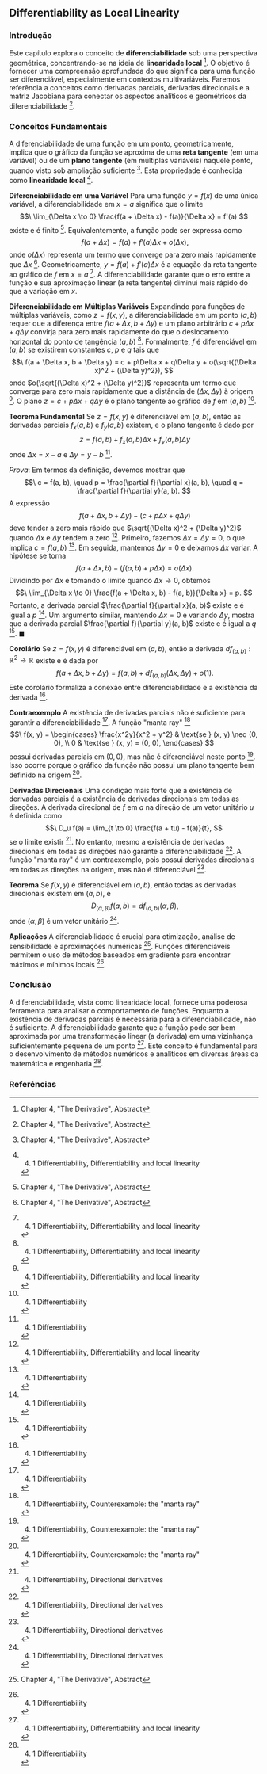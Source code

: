 ## Differentiability as Local Linearity

### Introdução
Este capítulo explora o conceito de **diferenciabilidade** sob uma perspectiva geométrica, concentrando-se na ideia de **linearidade local** [^1]. O objetivo é fornecer uma compreensão aprofundada do que significa para uma função ser diferenciável, especialmente em contextos multivariáveis. Faremos referência a conceitos como derivadas parciais, derivadas direcionais e a matriz Jacobiana para conectar os aspectos analíticos e geométricos da diferenciabilidade [^1].

### Conceitos Fundamentais
A diferenciabilidade de uma função em um ponto, geometricamente, implica que o gráfico da função se aproxima de uma **reta tangente** (em uma variável) ou de um **plano tangente** (em múltiplas variáveis) naquele ponto, quando visto sob ampliação suficiente [^1]. Esta propriedade é conhecida como **linearidade local** [^2].

**Diferenciabilidade em uma Variável**
Para uma função $y = f(x)$ de uma única variável, a diferenciabilidade em $x = a$ significa que o limite
$$\
\lim_{\Delta x \to 0} \frac{f(a + \Delta x) - f(a)}{\Delta x} = f'(a)
$$
existe e é finito [^1]. Equivalentemente, a função pode ser expressa como
$$\
f(a + \Delta x) = f(a) + f'(a) \Delta x + o(\Delta x),
$$
onde $o(\Delta x)$ representa um termo que converge para zero mais rapidamente que $\Delta x$ [^1]. Geometricamente, $y = f(a) + f'(a) \Delta x$ é a equação da reta tangente ao gráfico de $f$ em $x = a$ [^2]. A diferenciabilidade garante que o erro entre a função e sua aproximação linear (a reta tangente) diminui mais rápido do que a variação em $x$.

**Diferenciabilidade em Múltiplas Variáveis**
Expandindo para funções de múltiplas variáveis, como $z = f(x, y)$, a diferenciabilidade em um ponto $(a, b)$ requer que a diferença entre $f(a + \Delta x, b + \Delta y)$ e um plano arbitrário $c + p\Delta x + q\Delta y$ convirja para zero mais rapidamente do que o deslocamento horizontal do ponto de tangência $(a, b)$ [^2]. Formalmente, $f$ é diferenciável em $(a, b)$ se existirem constantes $c$, $p$ e $q$ tais que
$$\
f(a + \Delta x, b + \Delta y) = c + p\Delta x + q\Delta y + o(\sqrt{(\Delta x)^2 + (\Delta y)^2}),
$$
onde $o(\sqrt{(\Delta x)^2 + (\Delta y)^2})$ representa um termo que converge para zero mais rapidamente que a distância de $(\Delta x, \Delta y)$ à origem [^2]. O plano $z = c + p\Delta x + q\Delta y$ é o plano tangente ao gráfico de $f$ em $(a, b)$ [^3].

**Teorema Fundamental**
Se $z = f(x, y)$ é diferenciável em $(a, b)$, então as derivadas parciais $f_x(a, b)$ e $f_y(a, b)$ existem, e o plano tangente é dado por
$$\
z = f(a, b) + f_x(a, b) \Delta x + f_y(a, b) \Delta y
$$
onde $\Delta x = x - a$ e $\Delta y = y - b$ [^3].

*Prova*:
Em termos da definição, devemos mostrar que
$$\
c = f(a, b), \quad p = \frac{\partial f}{\partial x}(a, b), \quad q = \frac{\partial f}{\partial y}(a, b).
$$
A expressão
$$\
f(a + \Delta x, b + \Delta y) - (c + p \Delta x + q \Delta y)
$$
deve tender a zero mais rápido que $\sqrt{(\Delta x)^2 + (\Delta y)^2}$ quando $\Delta x$ e $\Delta y$ tendem a zero [^2]. Primeiro, fazemos $\Delta x = \Delta y = 0$, o que implica $c = f(a, b)$ [^3]. Em seguida, mantemos $\Delta y = 0$ e deixamos $\Delta x$ variar. A hipótese se torna
$$\
f(a + \Delta x, b) - (f(a, b) + p \Delta x) = o(\Delta x).
$$
Dividindo por $\Delta x$ e tomando o limite quando $\Delta x \to 0$, obtemos
$$\
\lim_{\Delta x \to 0} \frac{f(a + \Delta x, b) - f(a, b)}{\Delta x} = p.
$$
Portanto, a derivada parcial $\frac{\partial f}{\partial x}(a, b)$ existe e é igual a $p$ [^3]. Um argumento similar, mantendo $\Delta x = 0$ e variando $\Delta y$, mostra que a derivada parcial $\frac{\partial f}{\partial y}(a, b)$ existe e é igual a $q$ [^3]. $\blacksquare$

**Corolário**
Se $z = f(x, y)$ é diferenciável em $(a, b)$, então a derivada $df_{(a, b)}: \mathbb{R}^2 \to \mathbb{R}$ existe e é dada por
$$\
f(a + \Delta x, b + \Delta y) = f(a, b) + df_{(a, b)}(\Delta x, \Delta y) + o(1).
$$
Este corolário formaliza a conexão entre diferenciabilidade e a existência da derivada [^3].

**Contraexemplo**
A existência de derivadas parciais não é suficiente para garantir a diferenciabilidade [^3]. A função "manta ray" [^4]
$$\
f(x, y) = \begin{cases}
\frac{x^2y}{x^2 + y^2} & \text{se } (x, y) \neq (0, 0), \\
0 & \text{se } (x, y) = (0, 0),
\end{cases}
$$
possui derivadas parciais em $(0, 0)$, mas não é diferenciável neste ponto [^4]. Isso ocorre porque o gráfico da função não possui um plano tangente bem definido na origem [^4].

**Derivadas Direcionais**
Uma condição mais forte que a existência de derivadas parciais é a existência de derivadas direcionais em todas as direções. A derivada direcional de $f$ em $a$ na direção de um vetor unitário $u$ é definida como
$$\
D_u f(a) = \lim_{t \to 0} \frac{f(a + tu) - f(a)}{t},
$$
se o limite existir [^5]. No entanto, mesmo a existência de derivadas direcionais em todas as direções não garante a diferenciabilidade [^5]. A função "manta ray" é um contraexemplo, pois possui derivadas direcionais em todas as direções na origem, mas não é diferenciável [^5].

**Teorema**
Se $f(x, y)$ é diferenciável em $(a, b)$, então todas as derivadas direcionais existem em $(a, b)$, e
$$\
D_{(\alpha, \beta)} f(a, b) = df_{(a, b)}(\alpha, \beta),
$$
onde $(\alpha, \beta)$ é um vetor unitário [^5].

**Aplicações**
A diferenciabilidade é crucial para otimização, análise de sensibilidade e aproximações numéricas [^1]. Funções diferenciáveis permitem o uso de métodos baseados em gradiente para encontrar máximos e mínimos locais [^3].

### Conclusão
A diferenciabilidade, vista como linearidade local, fornece uma poderosa ferramenta para analisar o comportamento de funções. Enquanto a existência de derivadas parciais é necessária para a diferenciabilidade, não é suficiente. A diferenciabilidade garante que a função pode ser bem aproximada por uma transformação linear (a derivada) em uma vizinhança suficientemente pequena de um ponto [^2]. Este conceito é fundamental para o desenvolvimento de métodos numéricos e analíticos em diversas áreas da matemática e engenharia [^3].

### Referências
[^1]: Chapter 4, "The Derivative", Abstract
[^2]: 4. 1 Differentiability, Differentiability and local linearity
[^3]: 4. 1 Differentiability
[^4]: 4. 1 Differentiability, Counterexample: the "manta ray"
[^5]: 4. 1 Differentiability, Directional derivatives
<!-- END -->